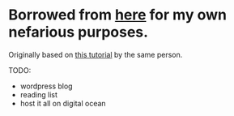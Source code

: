 Borrowed from [here](https://github.com/rrcobb/resume) for my own nefarious purposes.
=========
Originally based on [this tutorial](https://medium.com/p/991845147ec) by the same person.

TODO:
- wordpress blog
- reading list
- host it all on digital ocean
